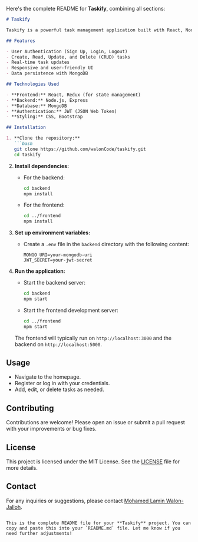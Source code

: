 Here's the complete README for **Taskify**, combining all sections:

```markdown
# Taskify

Taskify is a powerful task management application built with React, Node.js, and Express. It helps users efficiently manage their tasks with features like real-time updates, authentication, and persistent storage.

## Features

- User Authentication (Sign Up, Login, Logout)
- Create, Read, Update, and Delete (CRUD) tasks
- Real-time task updates
- Responsive and user-friendly UI
- Data persistence with MongoDB

## Technologies Used

- **Frontend:** React, Redux (for state management)
- **Backend:** Node.js, Express
- **Database:** MongoDB
- **Authentication:** JWT (JSON Web Token)
- **Styling:** CSS, Bootstrap

## Installation

1. **Clone the repository:**
   ```bash
   git clone https://github.com/walonCode/taskify.git
   cd taskify
   ```

2. **Install dependencies:**
   - For the backend:
     ```bash
     cd backend
     npm install
     ```
   - For the frontend:
     ```bash
     cd ../frontend
     npm install
     ```

3. **Set up environment variables:**
   - Create a `.env` file in the `backend` directory with the following content:
     ```env
     MONGO_URI=your-mongodb-uri
     JWT_SECRET=your-jwt-secret
     ```

4. **Run the application:**
   - Start the backend server:
     ```bash
     cd backend
     npm start
     ```
   - Start the frontend development server:
     ```bash
     cd ../frontend
     npm start
     ```

   The frontend will typically run on `http://localhost:3000` and the backend on `http://localhost:5000`.

## Usage

- Navigate to the homepage.
- Register or log in with your credentials.
- Add, edit, or delete tasks as needed.

## Contributing

Contributions are welcome! Please open an issue or submit a pull request with your improvements or bug fixes.

## License

This project is licensed under the MIT License. See the [LICENSE](LICENSE) file for more details.

## Contact

For any inquiries or suggestions, please contact [Mohamed Lamin Walon-Jalloh](mailto:mohamedlaminwalonjalloh@gmail.com).
```

This is the complete README file for your **Taskify** project. You can copy and paste this into your `README.md` file. Let me know if you need further adjustments!